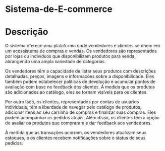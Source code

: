 # Sistema-de-E-commerce

# Descrição
O sistema oferece uma plataforma onde vendedores e clientes se unem em um ecossistema de compras e vendas. Os vendedores são representados por lojas ou indivíduos que disponibilizam produtos para venda, abrangendo uma ampla variedade de categorias.

Os vendedores têm a capacidade de listar seus produtos com descrições detalhadas, preços, imagens e informações sobre a disponibilidade. Eles também podem estabelecer políticas de devolução e acumular pontos de avaliação com base no feedback dos clientes. À medida que os produtos são adicionados ao catálogo, eles se tornam visíveis para os clientes.

Por outro lado, os clientes, representados por contas de usuários individuais, têm a liberdade de navegar pelo catálogo de produtos, adicionar itens ao seu carrinho de compras e finalizar suas compras. Eles podem acompanhar os pedidos atuais. Além disso, os clientes têm a opção de avaliar os produtos que compraram e dar feedback aos vendedores.

À medida que as transações ocorrem, os vendedores atualizam seus estoques, e os clientes recebem notificações sobre o status de seus pedidos.

